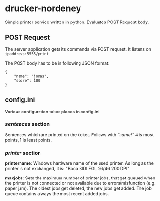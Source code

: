 # drucker-nordeney
Simple printer service written in python.
Evaluates POST Request body.

## POST Request

The server application gets its commands via POST request. It listens on  ``ipaddress:5555/print`` 

The POST body has to be in following JSON format:

```
{
    "name": "jonas",
    "score": 100
}
```

## config.ini

Various configuration takes places in config.ini

### *sentences* section

Sentences which are printed on the ticket. Follows with *"name!"*
4 is most points, 1 is least points.

### *printer* section

**printername**: Windows hardware name of the used printer. As long as the printer is not exchanged, it is: "Boca BIDI FGL 26/46 200 DPI"  

**maxjobs**: Sets the maximum number of printer jobs, that get queued when the printer is not connected or not available due to errors/misfunction (e.g. paper jam). The oldest jobs get deleted, the new jobs get added. The job queue contains always the most recent added jobs.

